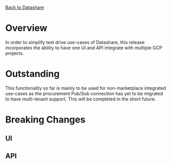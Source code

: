 [Back to Datashare](./README.md)

# Overview
In order to simplify test drive use-cases of Datashare, this release incorporates the ability to have one UI and API integrate with multiple GCP projects.

# Outstanding
This functionality so far is mainly to be used for non-marketplace integrated use-cases as the procurement Pub/Sub connection has yet to be migrated to have multi-tenant support. This will be completed in the short future.

# Breaking Changes
## UI

## API